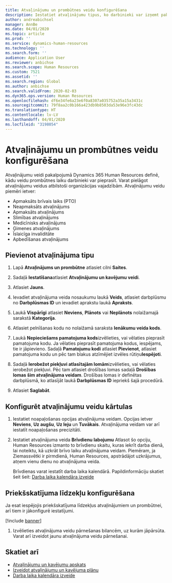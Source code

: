 ```yaml
---
title: Atvaļinājumu un prombūtnes veidu konfigurēšana
description: Iestatiet atvaļinājumu tipus, ko darbinieki var izņemt pakalpojumā Dynamics 365 Human Resources.
author: andreabichsel
manager: AnnBe
ms.date: 04/01/2020
ms.topic: article
ms.prod: ''
ms.service: dynamics-human-resources
ms.technology: ''
ms.search.form: ''
audience: Application User
ms.reviewer: anbichse
ms.search.scope: Human Resources
ms.custom: 7521
ms.assetid: ''
ms.search.region: Global
ms.author: anbichse
ms.search.validFrom: 2020-02-03
ms.dyn365.ops.version: Human Resources
ms.openlocfilehash: df6e34fe6a23e6f0a8307a035752a35a15a3431c
ms.sourcegitcommit: 79f8aa2c0b166a423db9b8503da53e96e3fc43dc
ms.translationtype: HT
ms.contentlocale: lv-LV
ms.lasthandoff: 04/01/2020
ms.locfileid: "3198054"
---
```

# <a name="configure-leave-and-absence-types"></a>Atvaļinājumu un prombūtnes veidu konfigurēšana

Atvaļinājumu veidi pakalpojumā Dynamics 365 Human Resources definē, kādu veidu prombūtnes laiku darbinieki var pieprasīt. Varat pielāgot atvaļinājumu veidus atbilstoši organizācijas vajadzībām. Atvaļinājumu veidu piemēri ietver:

- Apmaksāts brīvais laiks (PTO)
- Neapmaksāts atvaļinājums
- Apmaksāts atvaļinājums
- Slimības atvaļinājums
- Medicīnisks atvaļinājums
- Ģimenes atvaļinājums
- Īslaicīga invaliditāte
- Apbedīšanas atvaļinājums

## <a name="add-a-leave-type"></a>Pievienot atvaļinājuma tipu

1. Lapā **Atvaļinājums un prombūtne** atlasiet cilni **Saites**.

2. Sadaļā **Iestatīšana**atlasiet **Atvaļinājumu un kavējumu veidi**.

3. Atlasiet **Jauns**.

4. Ievadiet atvaļinājuma veida nosaukumu laukā **Veids**, atlasiet darbplūsmu no **Darbplūsmas ID** un ievadiet aprakstu laukā **Apraksts**.

5. Laukā **Vispārīgi** atlasiet **Neviens**, **Plānots** vai **Neplānots** nolaižamajā sarakstā **Kategorija**.

6. Atlasiet pelnīšanas kodu no nolaižamā saraksta **Ienākumu veida kods**.

7. Laukā **Nepieciešams pamatojuma kods**izvēlieties, vai vēlaties pieprasīt pamatojuma kodu. Ja vēlaties pieprasīt pamatojuma kodus, iespējams, tie ir jāpievieno. Sadaļā **Pamatojumu kodi** atlasiet **Pievienot**, atlasiet pamatojuma kodu un pēc tam blakus atzīmējiet izvēles rūtiņu**Iespējoti**.

8. Sadaļā **Ierobežot piekļuvi atlasītajām lomām**izvēlieties, vai vēlaties ierobežot piekļuvi. Pēc tam atlasiet drošības lomas sadaļā **Drošības lomas šim atvaļinājuma veidam**. Drošības lomas ir definētas darbplūsmā, ko atlasījāt laukā **Darbplūsmas ID** iepriekš šajā procedūrā.

9. Atlasiet **Saglabāt**.

## <a name="configure-leave-type-rules"></a>Konfigurēt atvaļinājumu veidu kārtulas

1. Iestatiet noapaļošanas opcijas atvaļinājuma veidam. Opcijas ietver **Neviens**, **Uz augšu**, **Uz leju** un **Tuvākais**. Atvaļinājuma veidam var arī iestatīt noapaļošanas precizitāti.

2. Iestatiet atvaļinājuma veida **Brīvdienu labojumu** Atlasot šo opciju, Human Resources izmanto to brīvdienu skaitu, kuras iekrīt darba dienā, lai noteiktu, kā uzkrāt brīvo laiku atvaļinājuma veidam. Piemēram, ja Ziemassvētki ir pirmdienā, Human Resources, apstrādājot uzkrājumus, atņem vienu dienu no atvaļinājuma veida.

   Brīvdienas varat iestatīt darba laika kalendārā. Papildinformāciju skatiet šeit šeit: [Darba laika kalendāra izveide](hr-leave-and-absence-working-time-calendar.md)
   
## <a name="configure-preview-features"></a>Priekšskatījuma līdzekļu konfigurēšana

Ja esat iespējojis priekšskatījuma līdzekļus atvaļinājumiem un prombūtnei, arī tiem ir jākonfigurē iestatījumi.

[!include [banner](includes/preview-feature-leave-absence.md)]

1. Izvēlieties atvaļinājuma veidu pārnešanas bilancēm, uz kurām jāpārsūta. Varat arī izveidot jaunu atvaļinājuma veidu pārnešanai. 

## <a name="see-also"></a>Skatiet arī

- [Atvaļinājumu un kavējumu apskats](hr-leave-and-absence-overview.md)
- [Izveidot atvaļinājumu un kavējuma plānu](hr-leave-and-absence-plans.md)
- [Darba laika kalendāra izveide](hr-leave-and-absence-working-time-calendar.md)

